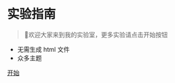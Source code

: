 <!-- _coverpage.md -->

# 实验指南

> 💪欢迎大家来到我的实验室，更多实验请点击开始按钮

- 无需生成 html 文件
- 众多主题

[开始](/README.md)
